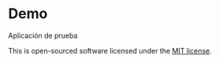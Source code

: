 # Demo

Aplicación de prueba

This is open-sourced software licensed under the [MIT license](http://opensource.org/licenses/MIT).
